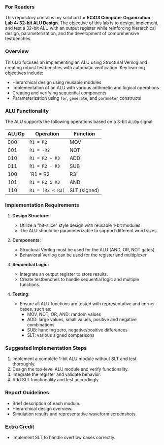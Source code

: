 ### For Readers

This repository contains my solution for **EC413 Computer Organization - Lab 4: 32-bit ALU Design**. The objective of this lab is to design, implement, and test a 32-bit ALU with an output register while reinforcing hierarchical design, parameterization, and the development of comprehensive testbenches.

### Overview

This lab focuses on implementing an ALU using Structural Verilog and creating robust testbenches with automatic verification. Key learning objectives include:
- Hierarchical design using reusable modules
- Implementation of an ALU with various arithmetic and logical operations
- Creating and verifying sequential components
- Parameterization using `for`, `generate`, and `parameter` constructs

### ALU Functionality

The ALU supports the following operations based on a 3-bit `ALUOp` signal:

| ALUOp | Operation         | Function        |
|-------|------------------|-----------------|
| 000   | `R1 = R2`         | MOV             |
| 001   | `R1 = ~R2`        | NOT             |
| 010   | `R1 = R2 + R3`    | ADD             |
| 011   | `R1 = R2 - R3`    | SUB             |
| 100   | `R1 = R2 | R3`    | OR              |
| 101   | `R1 = R2 & R3`    | AND             |
| 110   | `R1 = (R2 < R3)`  | SLT (signed)    |

### Implementation Requirements

1. **Design Structure:**
   - Utilize a "bit-slice" style design with reusable 1-bit modules.
   - The ALU should be parameterizable to support different word sizes.

2. **Components:**
   - Structural Verilog must be used for the ALU (AND, OR, NOT gates).
   - Behavioral Verilog can be used for the register and multiplexer.

3. **Sequential Logic:**
   - Integrate an output register to store results.
   - Create testbenches to handle sequential logic and multiple functions.

4. **Testing:**
   - Ensure all ALU functions are tested with representative and corner cases, such as:
     - MOV, NOT, OR, AND: random values
     - ADD: large values, small values, positive and negative combinations
     - SUB: handling zero, negative/positive differences
     - SLT: various signed comparisons

### Suggested Implementation Steps

1. Implement a complete 1-bit ALU module without SLT and test thoroughly.
2. Design the top-level ALU module and verify functionality.
3. Integrate the register and validate behavior.
4. Add SLT functionality and test accordingly.

### Report Guidelines

- Brief description of each module.
- Hierarchical design overview.
- Simulation results and representative waveform screenshots.

### Extra Credit

- Implement SLT to handle overflow cases correctly.
